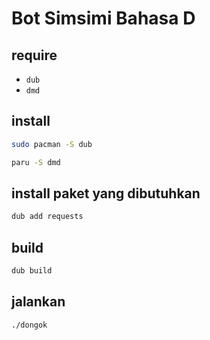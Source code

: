 # Bot Simsimi Bahasa D

## require

- `dub`
- `dmd`

## install

```bash
sudo pacman -S dub
```

```bash
paru -S dmd
```

## install paket yang dibutuhkan

```bash
dub add requests
```

## build

```bash
dub build
```

## jalankan

```bash
./dongok
```
